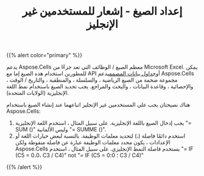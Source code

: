 ﻿---
title: إعداد الصيغ - إشعار للمستخدمين غير الإنجليز
type: docs
weight: 20
url: /ar/java/setting-formulas-notice-for-non-english-users/
---
{{% alert color="primary" %}} 

 يدعم Aspose.Cells معظم الصيغ / الوظائف التي تعد جزءًا من Microsoft Excel. يمكن للمطورين استخدام هذه الصيغ إما مع API أو[جداول بيانات المصمم](/cells/ar/java/what-is-a-designer-spreadsheet/)يدعم Aspose.Cells مجموعة ضخمة من الصيغ الرياضية ، والسلسلة ، والمنطقية ، والتاريخ / الوقت ، والإحصائية ، وقاعدة البيانات ، والبحث والمراجع. يجب تحديد الصيغ باستخدام نمط اللغة الإنجليزية (الولايات المتحدة).

هناك نصيحتان يجب على المستخدمين غير الإنجليز اتباعهما عند إنشاء الصيغ باستخدام Aspose.Cells:

1. يجب إدخال الصيغ باللغة الإنجليزية.
 على سبيل المثال ، استخدم اللغة الإنجليزية "= SUM ()" وليس الألمانية "= SUMME ()".
1. استخدم دائمًا فاصلة (،) لتحديد معلمات الوظيفة.
 بالنسبة لبعض خيارات اللغة أو الإعدادات ، يكون محدد معلمات الوظيفة عبارة عن فاصلة منقوطة ولكن Aspose.Cells يستخدم فاصلة النمط الإنجليزي. على سبيل المثال ، استخدم "= IF (C5 = 0،0، C3 / C4)" not "= IF (C5 = 0؛ 0؛ C3 / C4)"

{{% /alert %}}
